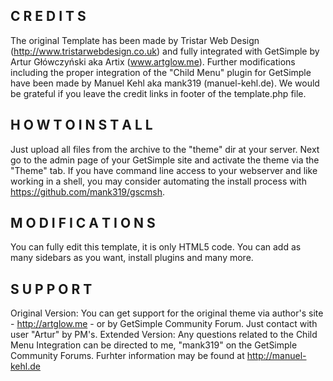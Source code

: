 C R E D I T S
-------------
The original Template has been made by Tristar Web Design (http://www.tristarwebdesign.co.uk) and fully integrated with GetSimple 
by Artur Główczyński aka Artix (www.artglow.me). 
Further modifications including the proper integration of the "Child Menu" plugin for GetSimple have been made 
by Manuel Kehl aka mank319 (manuel-kehl.de).
We would be grateful if you leave the credit links in footer of the template.php file.

H O W  T O  I N S T A L L
-------------------------
Just upload all files from the archive to the "theme" dir at your server. Next go to the admin page of your GetSimple site 
and activate the theme via the "Theme" tab.
If you have command line access to your webserver and like working in a shell, you may consider automating the 
install process with https://github.com/mank319/gscmsh.

M O D I F I C A T I O N S
-------------------------
You can fully edit this template, it is only HTML5 code. 
You can add as many sidebars as you want, install plugins and many more.

S U P P O R T
-------------
Original Version: You can get support for the original theme via author's site - http://artglow.me - or by GetSimple Community Forum. Just contact with user "Artur" by PM's.
Extended Version: Any questions related to the Child Menu Integration can be directed to me, "mank319" on the GetSimple Community Forums. Furhter information may be found at http://manuel-kehl.de

